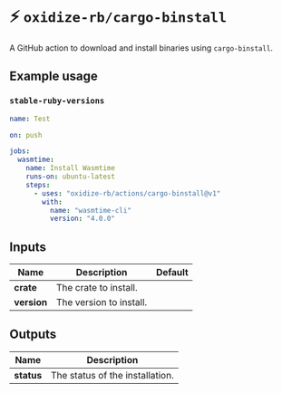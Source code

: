 # ⚡️ `oxidize-rb/cargo-binstall`

A GitHub action to download and install binaries using `cargo-binstall`.

## Example usage

### `stable-ruby-versions`

```yaml
name: Test

on: push

jobs:
  wasmtime:
    name: Install Wasmtime
    runs-on: ubuntu-latest
    steps:
      - uses: "oxidize-rb/actions/cargo-binstall@v1"
        with:
          name: "wasmtime-cli"
          version: "4.0.0"
```

## Inputs

<!-- inputs -->

| Name        | Description             | Default |
| ----------- | ----------------------- | ------- |
| **crate**   | The crate to install.   |         |
| **version** | The version to install. |         |

<!-- /inputs -->

## Outputs

<!-- outputs -->

| Name       | Description                     |
| ---------- | ------------------------------- |
| **status** | The status of the installation. |

<!-- /outputs -->
